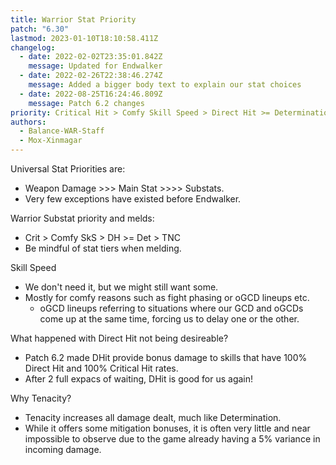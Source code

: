 ```yaml
---
title: Warrior Stat Priority
patch: "6.30"
lastmod: 2023-01-10T18:10:58.411Z
changelog:
  - date: 2022-02-02T23:35:01.842Z
    message: Updated for Endwalker
  - date: 2022-02-26T22:38:46.274Z
    message: Added a bigger body text to explain our stat choices
  - date: 2022-08-25T16:24:46.809Z
    message: Patch 6.2 changes
priority: Critical Hit > Comfy Skill Speed > Direct Hit >= Determination > Tenacity
authors:
  - Balance-WAR-Staff
  - Mox-Xinmagar
---
```

Universal Stat Priorities are:  
* Weapon Damage >>> Main Stat >>>> Substats.  
* Very few exceptions have existed before Endwalker.  

Warrior Substat priority and melds:  
* Crit > Comfy SkS > DH >= Det > TNC
* Be mindful of stat tiers when melding.

Skill Speed
* We don't need it, but we might still want some. 
* Mostly for comfy reasons such as fight phasing or oGCD lineups etc.
  * oGCD lineups referring to situations where our GCD and oGCDs come up at the same time, forcing us to delay one or the other.

What happened with Direct Hit not being desireable?  

* Patch 6.2 made DHit provide bonus damage to skills that have 100% Direct Hit and 100% Critical Hit rates.
* After 2 full expacs of waiting, DHit is good for us again!

Why Tenacity?
* Tenacity increases all damage dealt, much like Determination.  
* While it offers some mitigation bonuses, it is often very little and near impossible to observe due to the game already having a 5% variance in incoming damage.
